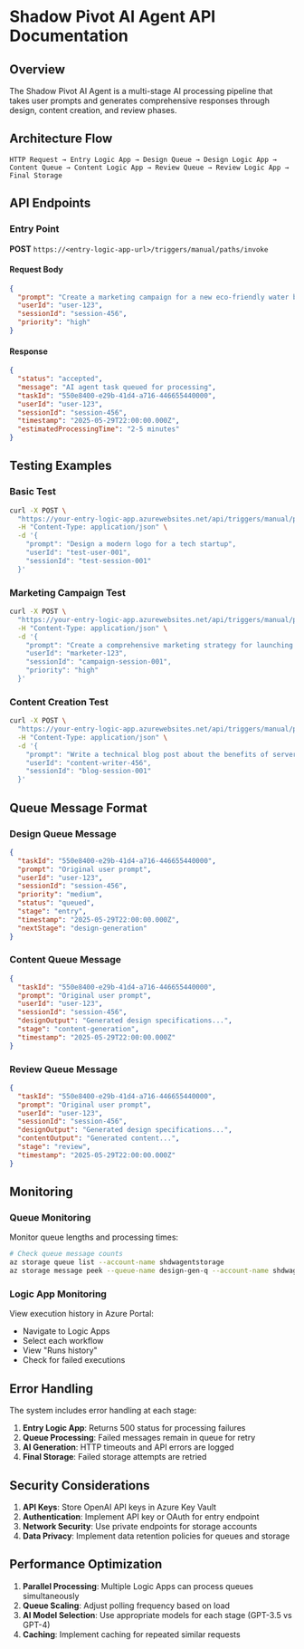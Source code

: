 # Shadow Pivot AI Agent API Documentation

## Overview

The Shadow Pivot AI Agent is a multi-stage AI processing pipeline that takes user prompts and generates comprehensive responses through design, content creation, and review phases.

## Architecture Flow

```
HTTP Request → Entry Logic App → Design Queue → Design Logic App → Content Queue → Content Logic App → Review Queue → Review Logic App → Final Storage
```

## API Endpoints

### Entry Point

**POST** `https://<entry-logic-app-url>/triggers/manual/paths/invoke`

#### Request Body

```json
{
  "prompt": "Create a marketing campaign for a new eco-friendly water bottle",
  "userId": "user-123",
  "sessionId": "session-456",
  "priority": "high"
}
```

#### Response

```json
{
  "status": "accepted",
  "message": "AI agent task queued for processing",
  "taskId": "550e8400-e29b-41d4-a716-446655440000",
  "userId": "user-123",
  "sessionId": "session-456",
  "timestamp": "2025-05-29T22:00:00.000Z",
  "estimatedProcessingTime": "2-5 minutes"
}
```

## Testing Examples

### Basic Test

```bash
curl -X POST \
  "https://your-entry-logic-app.azurewebsites.net/api/triggers/manual/paths/invoke" \
  -H "Content-Type: application/json" \
  -d '{
    "prompt": "Design a modern logo for a tech startup",
    "userId": "test-user-001",
    "sessionId": "test-session-001"
  }'
```

### Marketing Campaign Test

```bash
curl -X POST \
  "https://your-entry-logic-app.azurewebsites.net/api/triggers/manual/paths/invoke" \
  -H "Content-Type: application/json" \
  -d '{
    "prompt": "Create a comprehensive marketing strategy for launching a new mobile app that helps people track their carbon footprint",
    "userId": "marketer-123",
    "sessionId": "campaign-session-001",
    "priority": "high"
  }'
```

### Content Creation Test

```bash
curl -X POST \
  "https://your-entry-logic-app.azurewebsites.net/api/triggers/manual/paths/invoke" \
  -H "Content-Type: application/json" \
  -d '{
    "prompt": "Write a technical blog post about the benefits of serverless architecture for startups",
    "userId": "content-writer-456",
    "sessionId": "blog-session-001"
  }'
```

## Queue Message Format

### Design Queue Message

```json
{
  "taskId": "550e8400-e29b-41d4-a716-446655440000",
  "prompt": "Original user prompt",
  "userId": "user-123",
  "sessionId": "session-456",
  "priority": "medium",
  "status": "queued",
  "stage": "entry",
  "timestamp": "2025-05-29T22:00:00.000Z",
  "nextStage": "design-generation"
}
```

### Content Queue Message

```json
{
  "taskId": "550e8400-e29b-41d4-a716-446655440000",
  "prompt": "Original user prompt",
  "userId": "user-123",
  "sessionId": "session-456",
  "designOutput": "Generated design specifications...",
  "stage": "content-generation",
  "timestamp": "2025-05-29T22:00:00.000Z"
}
```

### Review Queue Message

```json
{
  "taskId": "550e8400-e29b-41d4-a716-446655440000",
  "prompt": "Original user prompt",
  "userId": "user-123",
  "sessionId": "session-456",
  "designOutput": "Generated design specifications...",
  "contentOutput": "Generated content...",
  "stage": "review",
  "timestamp": "2025-05-29T22:00:00.000Z"
}
```

## Monitoring

### Queue Monitoring

Monitor queue lengths and processing times:

```bash
# Check queue message counts
az storage queue list --account-name shdwagentstorage
az storage message peek --queue-name design-gen-q --account-name shdwagentstorage
```

### Logic App Monitoring

View execution history in Azure Portal:
- Navigate to Logic Apps
- Select each workflow
- View "Runs history"
- Check for failed executions

## Error Handling

The system includes error handling at each stage:

1. **Entry Logic App**: Returns 500 status for processing failures
2. **Queue Processing**: Failed messages remain in queue for retry
3. **AI Generation**: HTTP timeouts and API errors are logged
4. **Final Storage**: Failed storage attempts are retried

## Security Considerations

1. **API Keys**: Store OpenAI API keys in Azure Key Vault
2. **Authentication**: Implement API key or OAuth for entry endpoint
3. **Network Security**: Use private endpoints for storage accounts
4. **Data Privacy**: Implement data retention policies for queues and storage

## Performance Optimization

1. **Parallel Processing**: Multiple Logic Apps can process queues simultaneously
2. **Queue Scaling**: Adjust polling frequency based on load
3. **AI Model Selection**: Use appropriate models for each stage (GPT-3.5 vs GPT-4)
4. **Caching**: Implement caching for repeated similar requests
